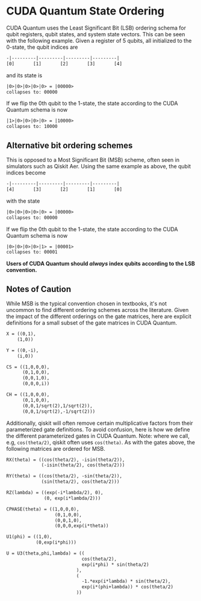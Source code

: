 # CUDA Quantum State Ordering

CUDA Quantum uses the Least Significant Bit (LSB) ordering schema for qubit
registers, qubit states, and system state vectors. This can be seen with the
following example. Given a register of 5 qubits, all initialized to the 0-state,
the qubit indices are

```txt
-|---------|---------|---------|---------|
[0]       [1]       [2]       [3]       [4]
```

and its state is

```txt
|0>|0>|0>|0>|0> = |00000>
collapses to: 00000
```

If we flip the 0th qubit to the 1-state, the state according to the CUDA Quantum
schema is now

```txt
|1>|0>|0>|0>|0> = |10000>
collapses to: 10000
```

## Alternative bit ordering schemes

This is opposed to a Most Significant Bit (MSB) scheme, often seen in simulators
such as Qiskit Aer. Using the same example as above, the qubit indices become

```txt
-|---------|---------|---------|---------|
[4]       [3]       [2]       [1]       [0]
```

with the state

```txt
|0>|0>|0>|0>|0> = |00000>
collapses to: 00000
```

If we flip the 0th qubit to the 1-state, the state according to the CUDA Quantum
schema is now

```txt
|0>|0>|0>|0>|1> = |00001>
collapses to: 00001
```

__Users of CUDA Quantum should *always* index qubits according to the LSB
convention.__

## Notes of Caution

While MSB is the typical convention chosen in textbooks, it's not uncommon to
find different ordering schemes across the literature. Given the impact of the
different orderings on the gate matrices, here are explicit definitions for a
small subset of the gate matrices in CUDA Quantum.

```txt
X = ((0,1),
    (1,0))

Y = ((0,-i),
    (i,0))

CS = ((1,0,0,0),
      (0,1,0,0),
      (0,0,1,0),
      (0,0,0,i))

CH = ((1,0,0,0),
      (0,1,0,0),
      (0,0,1/sqrt(2),1/sqrt(2)),
      (0,0,1/sqrt(2),-1/sqrt(2)))
```

Additionally, qiskit will often remove certain multiplicative factors from their
parameterized gate definitions. To avoid confusion, here is how we define the
different parameterized gates in CUDA Quantum. Note: where we call, e.g,
`cos(theta/2)`, qiskit often uses `cos(theta)`. As with the gates above, the
following matrices are ordered for MSB.

```txt
RX(theta) = ((cos(theta/2), -isin(theta/2)),
             (-isin(theta/2), cos(theta/2)))

RY(theta) = ((cos(theta/2), -sin(theta/2)),
             (sin(theta/2), cos(theta/2)))

RZ(lambda) = ((exp(-i*lambda/2), 0),
              (0, exp(i*lambda/2)))

CPHASE(theta) = ((1,0,0,0),
                  (0,1,0,0),
                  (0,0,1,0),
                  (0,0,0,exp(i*theta))

U1(phi) = ((1,0),
           (0,exp(i*phi)))

U = U3(theta,phi,lambda) = ((
                            cos(theta/2),
                            exp(i*phi) * sin(theta/2)
                          ),
                          (
                            -1.*exp(i*lambda) * sin(theta/2),
                            exp(i*(phi+lambda)) * cos(theta/2)
                          ))


```
